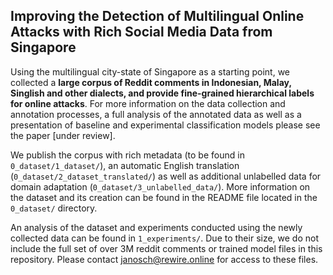 Improving the Detection of Multilingual Online Attacks with Rich Social Media Data from Singapore
---

Using the multilingual city-state of Singapore as a starting point, we collected a **large corpus of Reddit comments in Indonesian, Malay, Singlish and other dialects, and provide fine-grained hierarchical labels for online attacks**. For more information on the data collection and annotation processes, a full analysis of the annotated data as well as a presentation of baseline and experimental classification models please see the paper [under review]. 

We publish the corpus with rich metadata (to be found in `0_dataset/1_dataset/`),  an automatic English translation (`0_dataset/2_dataset_translated/`) as well as additional unlabelled data for domain adaptation (`0_dataset/3_unlabelled_data/`). More information on the dataset and its creation can be found in the README file located in the `0_dataset/` directory.

An analysis of the dataset and experiments conducted using the newly collected data can be found in `1_experiments/`. Due to their size, we do not include the full set of over 3M reddit comments or trained model files in this repository. Please contact janosch@rewire.online for access to these files. 